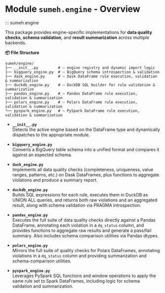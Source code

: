 # Module `sumeh.engine` - Overview

::: sumeh.engine

This package provides engine-specific implementations for **data quality checks**, **schema validation**, and **result summarization** across multiple backends.

**📦 File Structure**

```
sumeh/engine/
├── __init__.py         # ⇨ engine registry and dynamic import logic
├── bigquery_engine.py  # ⇨ BigQuery schema introspection & validation
├── dask_engine.py      # ⇨ Dask DataFrame rule execution, validation & summarization
├── duckdb_engine.py    # ⇨ DuckDB SQL builder for rule validation & summarization
├── pandas_engine.py    # ⇨ Pandas DataFrame rule execution, validation & summarization
├── polars_engine.py    # ⇨ Polars DataFrame rule execution, validation & summarization
└── pyspark_engine.py   # ⇨ PySpark DataFrame rule execution, validation & summarization
```

- **`__init__.py`**  
  Detects the active engine based on the DataFrame type and dynamically dispatches to the appropriate module.

- **`bigquery_engine.py`**  
  Converts a BigQuery table schema into a unified format and compares it against an expected schema.

- **`dask_engine.py`**  
  Implements all data quality checks (completeness, uniqueness, value ranges, patterns, etc.) on Dask DataFrames, plus functions to aggregate violations and produce a summary report.

- **`duckdb_engine.py`**  
  Builds SQL expressions for each rule, executes them in DuckDB as UNION ALL queries, and returns both raw violations and an aggregated result, along with schema validation via PRAGMA introspection.

- **`pandas_engine.py`**  
  Executes the full suite of data quality checks directly against a Pandas DataFrame, annotating each violation in a `dq_status` column, and provides functions to aggregate raw results and generate a pass/fail summary. Also includes schema comparison utilities via Pandas dtypes.

- **`polars_engine.py`**  
  Mirrors the full suite of quality checks for Polars DataFrames, annotating violations in a `dq_status` column and providing summarization and schema-comparison utilities.

- **`pyspark_engine.py`**  
  Leverages PySpark SQL functions and window operations to apply the same rule set to Spark DataFrames, including logic for schema validation and summarization.
